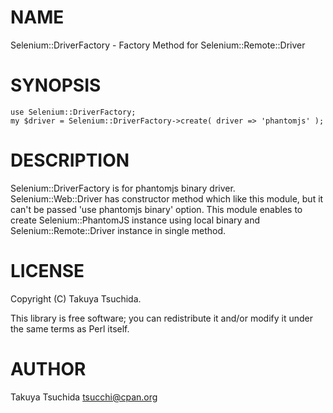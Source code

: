 # NAME

Selenium::DriverFactory - Factory Method for Selenium::Remote::Driver

# SYNOPSIS

    use Selenium::DriverFactory;
    my $driver = Selenium::DriverFactory->create( driver => 'phantomjs' );

# DESCRIPTION

Selenium::DriverFactory is for phantomjs binary driver. Selenium::Web::Driver has constructor method which like this module, but it can't be passed 'use phantomjs binary' option. This module enables to create Selenium::PhantomJS instance using local binary and Selenium::Remote::Driver instance in single method. 

# LICENSE

Copyright (C) Takuya Tsuchida.

This library is free software; you can redistribute it and/or modify
it under the same terms as Perl itself.

# AUTHOR

Takuya Tsuchida <tsucchi@cpan.org>
